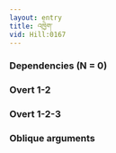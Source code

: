 ```yaml
---
layout: entry
title: འཁྱེག་
vid: Hill:0167
---
```

### Dependencies (N = 0)


### Overt 1-2


### Overt 1-2-3


### Oblique arguments
